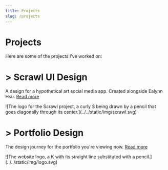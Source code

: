 ```yaml
---
title: Projects
slug: /projects
---
```


# Projects

Here are some of the projects I've worked on:
<table>
<tc>
<h1>> Scrawl UI Design</h1> 
<p>A design for a hypothetical art social media app. Created alongside Ealynn Hsu. <a href="./scrawl">Read more</a></p>
![The logo for the Scrawl project, a curly S being drawn by a pencil that goes diagonally through its center.](../../static/img/scrawl.svg)
<img />
</tc>
<tc>
<h1>> Portfolio Design</h1> 
<p>The design journey for the portfolio you're viewing now. <a href="./portfolio">Read more</a></p>
![The website logo, a K with its straight line substituted with a pencil.](../../static/img/logo.svg)
<img />
</tc>
</table>
<!-- Add more project descriptions -->
